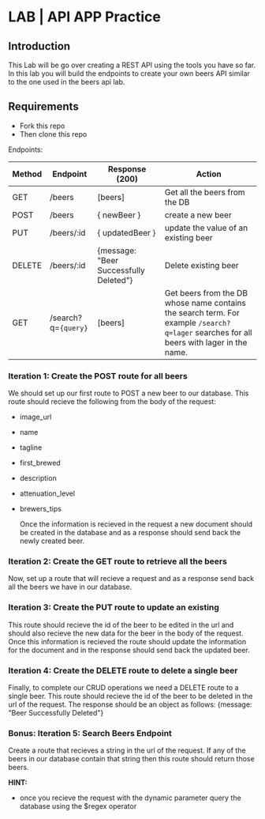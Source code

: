 

# LAB | API APP Practice

## Introduction

This Lab will be go over creating a REST API using the tools you have so far. In this lab you will build the endpoints to create your own beers API similar to the one used in the beers api lab.

## Requirements

- Fork this repo
- Then clone this repo

Endpoints:

| Method | Endpoint            | Response (200)                                         | Action                                                                                                                                  |
| ------ | ------------------- | ------------------------------------------------------ | --------------------------------------------------------------------------------------------------------------------------------------- |
| GET    | /beers              | [beers]                                                | Get all the beers from the DB                                                                                                           |
| POST   | /beers              | { newBeer }                                               | create a new beer                                                                                                          |
| PUT    | /beers/:id          | { updatedBeer }                                               | update the value of an existing beer                                                                                                           |
| DELETE | /beers/:id          |  {message: "Beer Successfully Deleted"}  | Delete existing beer                                                                       |
| GET    | /search?q=`{query}` | [beers]                                                | Get beers from the DB whose name contains the search term. For example `/search?q=lager` searches for all beers with lager in the name. |




### Iteration 1: Create the POST route for all beers

We should set up our first route to POST a new beer to our database. This route should recieve the following from the body of the request:

- image_url
- name
- tagline
- first_brewed
- description
- attenuation_level
- brewers_tips

  Once the information is recieved in the request a new document should be created in the database and as a response should send back the newly created beer.



### Iteration 2: Create the GET route to retrieve all the beers

Now, set up a route that will recieve a request and as a response send back all the beers we have in our database.

### Iteration 3: Create the PUT route to update an existing 

This route should recieve the id of the beer to be edited in the url and should also recieve the new data for the beer in the body of the request.
Once this information is recieved the route should update the information for the document and in the response should send back the updated beer.

### Iteration 4: Create the DELETE route to delete a single beer

Finally, to complete our CRUD operations we need a DELETE route to a single beer. This route should recieve the id of the beer to be deleted in the url of the request. The response should be an object as follows: {message: "Beer Successfully Deleted"}



### Bonus: Iteration 5: Search Beers Endpoint

Create a route that recieves a string in the url of the request. If any of the beers in our database contain that string then this route should return those beers.

  **HINT:**
   - once you recieve the request with the dynamic parameter query the database using the $regex operator
  
